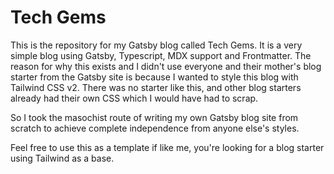# Tech Gems

This is the repository for my Gatsby blog called Tech Gems. It is a very simple blog using Gatsby, Typescript, MDX support and Frontmatter. The reason for why this exists and I didn't use everyone and their mother's blog starter from the Gatsby site is because I wanted to style this blog with Tailwind CSS v2. There was no starter like this, and other blog starters already had their own CSS which I would have had to scrap.

So I took the masochist route of writing my own Gatsby blog site from scratch to achieve complete independence from anyone else's styles.

Feel free to use this as a template if like me, you're looking for a blog starter using Tailwind as a base.
